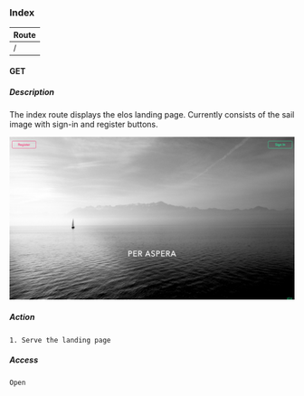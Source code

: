 ### Index

| Route    |
| -------- |
| /        |

#### GET

##### Description
The index route displays the elos landing page. Currently consists of the sail image with sign-in and register buttons.

![Image of Index](/http/app/img/index.png)

##### Action
    1. Serve the landing page

##### Access
    Open
